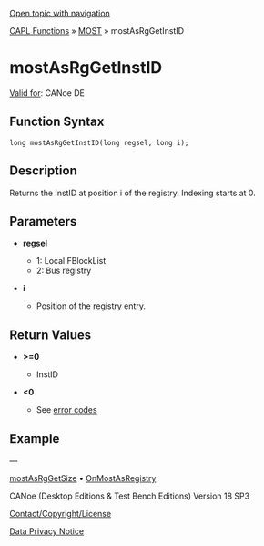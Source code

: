 [Open topic with navigation](../../../../../CANoeDEFamily.htm#Topics/CAPLFunctions/MOST/Functions/CAPLfunctionMOSTAsRgGetInstID.md)

[CAPL Functions](../../CAPLfunctions.md) » [MOST](../CAPLfunctionsMOSTOverview.md) » mostAsRgGetInstID

# mostAsRgGetInstID

[Valid for](../../../Shared/FeatureAvailability.md):  CANoe DE

## Function Syntax

```
long mostAsRgGetInstID(long regsel, long i);
```

## Description

Returns the InstID at position i of the registry. Indexing starts at 0.

## Parameters

- **regsel**
  - 1: Local FBlockList
  - 2: Bus registry

- **i**
  - Position of the registry entry.

## Return Values

- **>=0**
  - InstID

- **<0**
  - See [error codes](../CAPLfunctionsMOSTErrorCodes.md)

## Example

—

[mostAsRgGetSize](CAPLfunctionMOSTAsRgGetSize.md)  •  [OnMostAsRegistry](../EventProcedures/CAPLfunctionOnMOSTAsRegistry.md)

CANoe (Desktop Editions & Test Bench Editions) Version 18 SP3

[Contact/Copyright/License](../../../Shared/ContactCopyrightLicense.md)

[Data Privacy Notice](https://www.vector.com/int/en/company/get-info/privacy-policy/)
